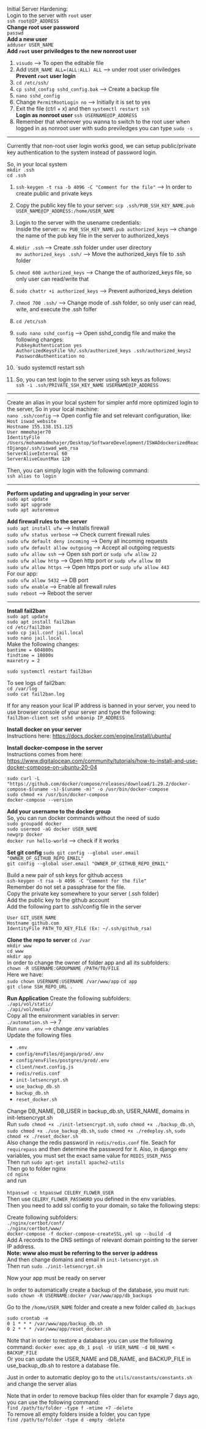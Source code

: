 Initial Server Hardening: <br>
Login to the server with `root` user <br>
`ssh root@IP_ADDRESS` <br>
**Change root user password** <br>
`passwd` <br>
**Add a new user** <br>
`adduser USER_NAME` <br>
**Add `root` user priviledges to the new nonroot user** <br>

1. `visudo` --> To open the editable file <br>
2. Add `USER_NAME ALL=(ALL:ALL) ALL` --> under root user oriviledges <br>
   **Prevent `root` user login** <br>
3. `cd /etc/ssh/` <br>
4. `cp sshd_config sshd_config.bak` --> Create a backup file <br>
5. `nano sshd_config` <br>
6. Change `PermitRootLogin no` --> Initially it is set to yes <br>
7. Exit the file (ctrl + x) and then `systemctl restart ssh` <br>
   **Login as nonroot user**
   `ssh USERNAME@IP_ADDRESS` <br>
8. Remember that whenever you wanna to switch to the root user when logged in as nonroot user with sudo previledges you can type `sudo -s`
<hr>

Currently that non-root user login works good, we can setup public/private key
authentication to the system instead of password login. <br>

So, in your local system <br>
`mkdir .ssh` <br>
`cd .ssh` <br>

1. `ssh-keygen -t rsa -b 4096 -C "Comment for the file"` --> In order to create public and private keys <br>
2. Copy the public key file to your server:
   `scp .ssh/PUB_SSH_KEY_NAME.pub USER_NAME@IP_ADDRESS:/home/USER_NAME`
3. Login to the server with the usename credentials: <br>
   Inside the server: `mv PUB_SSH_KEY_NAME.pub authorized_keys` --> change the name of the pub key file in the server to authorized_keys
4. `mkdir .ssh` --> Create .ssh folder under user directory <br>
   `mv authorized_keys .ssh/` --> Move the authorized_keys file to .ssh folder <br>
5. `chmod 600 authorized_keys` --> Change the of authorized_keys file, so only user can read/write that <br>
6. `sudo chattr +i authorized_keys` --> Prevent authorized_keys deletion <br>
7. `chmod 700 .ssh/` --> Change mode of .ssh folder, so only user can read, wite, and execute the .ssh folfer <br>
8. `cd /etc/ssh` <br>
9. `sudo nano sshd_config` --> Open sshd_condig file and make the following changes: <br>
   `PubkeyAuthentication yes` <br>
   `AuthorizedKeysFile %h/.ssh/authorized_keys .ssh/authorized_keys2` <br>
   `PasswordAuthentication no` <br>

10. `sudo systemctl restart ssh

11. So, you can test login to the server using ssh keys as follows: <br>
    `ssh -i .ssh/PRIVATE_SSH_KEY_NAME USERNAME@IP_ADDRESS`

<hr>

Create an alias in your local system for simpler anfd more optimized login to the server, So in your local machine: <br>
`nano .ssh/config` --> Open config file and set relevant configuration, like: <br>
`Host iswad_website` <br>
`Hostname 155.138.151.125` <br>
`User mmmohajer70` <br>
`IdentityFile /Users/mohammadmohajer/Desktop/SoftwareDevelopment/ISWADdockerizedReactDjango/.ssh/iswad_web_rsa` <br>
`ServerAliveInterval 60` <br>
`ServerAliveCountMax 120` <br>

Then, you can simply login with the following command: <br>
`ssh alias to login`

<hr>

**Perform updating and upgrading in your server** <br>
`sudo apt update` <br>
`sudo apt upgrade` <br>
`sudo apt autoremove` <br>

**Add firewall rules to the server** <br>
`sudo apt install ufw` --> Installs firewall <br>
`sudo ufw status verbose` --> Check current firewall rules <br>
`sudo ufw default deny incoming` --> Deny all incoming requests<br>
`sudo ufw default allow outgoing` --> Accept all outgoing requests <br>
`sudo ufw allow ssh` --> Open ssh port or `sudp ufw allow 22` <br>
`sudo ufw allow http` --> Open http port or `sudp ufw allow 80` <br>
`sudo ufw allow https` --> Open https port or `sudp ufw allow 443` <br>
For our app: <br>
`sudo ufw allow 5432` --> DB port<br>
`sudo ufw enable` --> Enable all firewall rules <br>
`sudo reboot` --> Reboot the server <br>

<hr>

**Install fail2ban** <br>
`sudo apt update` <br>
`sudo apt install fail2ban` <br>
`cd /etc/fail2ban` <br>
`sudo cp jail.conf jail.local` <br>
`sudo nano jail.local` <br>
Make the following changes: <br>
`bantime = 604800s` <br>
`findtime = 10800s` <br>
`maxretry = 2` <br>

`sudo systemctl restart fail2ban` <br>

To see logs of fail2ban: <br>
`cd /var/log` <br>
`sudo cat fail2ban.log` <br>

If for any reason your lical IP address is banned in your server, you need to use browser console of your server and type the following: <br>
`fail2ban-client set sshd unbanip IP_ADDRESS` <br>

**Install docker on your server** <br>
Instructions here: https://docs.docker.com/engine/install/ubuntu/ <br>

**Install docker-compose in the server** <br>
Instructions comes from here: https://www.digitalocean.com/community/tutorials/how-to-install-and-use-docker-compose-on-ubuntu-20-04 <br>

`sudo curl -L "https://github.com/docker/compose/releases/download/1.29.2/docker-compose-$(uname -s)-$(uname -m)" -o /usr/bin/docker-compose` <br>
`sudo chmod +x /usr/bin/docker-compose` <br>
`docker-compose --version` <br>

**Add your username to the docker group** <br>
So, you can run docker commands without the need of sudo <br>
`sudo groupadd docker` <br>
`sudo usermod -aG docker USER_NAME` <br>
`newgrp docker` <br>
`docker run hello-world` --> check if it works <br>

**Set git config**
`sudo git config --global user.email "OWNER_OF_GITHUB_REPO_EMAIL"` <br>
`git config --global user.email "OWNER_OF_GITHUB_REPO_EMAIL"` <br>

Build a new pair of ssh keys for github access <br>
`ssh-keygen -t rsa -b 4096 -C "Comment for the file"` <br>
Remember do not set a passphrase for the file. <br>
Copy the private key somewhere to your server (.ssh folder) <br>
Add the public key to the github account <br>
Add the following part to .ssh/config file in the server<br>

`User GIT_USER_NAME` <br>
`Hostname github.com` <br>
`IdentityFile PATH_TO_KEY_FILE (Ex: ~/.ssh/github_rsa)` <br>

**Clone the repo to server**
`cd /var` <br>
`mkdir www` <br>
`cd www` <br>
`mkdir app` <br>
In order to change the owner of folder app and all its subfolders: <br>
`chown -R USERNAME:GROUPNAME /PATH/TO/FILE`<br>
Here we have: <br>
`sudo chown USERNAME:USERNAME /var/www/app`
`cd app` <br>
`git clone SSH_REPO_URL .` <br>

**Run Application**
Create the following subfolders: <br>
`./api/vol/static/` <br>
`./api/vol/media/` <br>
Copy all the environment variables in server: <br>
`./automation.sh` --> 7 <br>
Run `nano .env` --> change .env variables <br>
Update the following files <br>

- `.env`
- `config/envFiles/django/prod/.env`
- `config/envFiles/postgres/prod/.env`
- `client/next.config.js`
- `redis/redis.conf`
- `init-letsencrypt.sh`
- `use_backup_db.sh`
- `backup_db.sh` <br>
- `reset_docker.sh` <br>

Change DB_NAME, DB_USER in backup_db.sh, USER_NAME, domains in init-letsencrypt.sh <br>
Run `sudo chmod +x ./init-letsencrypt.sh`, `sudo chmod +x ./backup_db.sh`, `sudo chmod +x ./use_backup_db.sh`, `sudo chmod +x ./redeploy.sh`, `sudo chmod +x ./reset_docker.sh` <br>
Also change the redis password in `redis/redis.conf` file. Seach for `requirepass` and then determine the password for it. Also, in django env variables, you must set the exact same value for `REDIS_USER_PASS` <br>
Then run `sudo apt-get install apache2-utils` <br>
Then go to folder nginx <br>
`cd nginx` <br>
and run <br>  
`htpasswd -c htpasswd CELERY_FLOWER_USER` <br>
Then use `CELERY_FLOWER_PASSWORD` you defined in the env variables. <br>
Then you need to add ssl config to your domain, so take the following steps: <br>

Create following subfolders: <br>
`./nginx/certbot/conf/` <br>
`./nginx/certbot/www/` <br>
`docker-compose -f docker-compose-createSSL.yml up --build -d` <br>
Add A records to the DNS settings of relevant domain pointing to the server IP address. <br>
**Note: www also must be referring to the server ip address** <br>
And then change domains and email in `init-letsencrypt.sh` <br>
Then run `sudo ./init-letsencrypt.sh` <br>

Now your app must be ready on server <br>

In order to automatically create a backup of the database, you must run:
`sudo chown -R USERNAME:docker /var/www/app/db_backups`<br>

Go to the `/home/USER_NAME` folder and create a new folder called `db_backups` <br>

`sudo crontab -e`<br>
`0 1 * * * /var/www/app/backup_db.sh` <br>
`0 2 * * * /var/www/app/reset_docker.sh` <br>

Note that in order to restore a database you can use the following command:
`docker exec app_db_1 psql -U USER_NAME -d DB_NAME < BACKUP_FILE` <br>
Or you can update the USER_NAME and DB_NAME, and BACKUP_FILE in use_backup_db.sh to restore a database file. <br>

Just in order to automatic deploy go to the `utils/constants/constants.sh` and change the server alias <br>

Note that in order to remove backup files older than for example 7 days ago, you can use the following command: <br>
`find /path/to/folder -type f -mtime +7 -delete` <br>
To remove all empty folders inside a folder, you can type <br>
`find /path/to/folder -type d -empty -delete`
